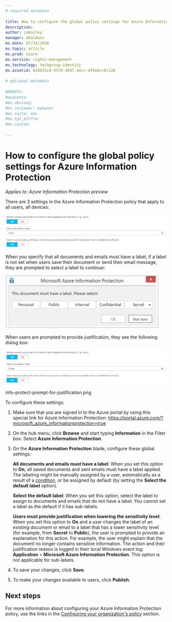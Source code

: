 ```yaml
---
# required metadata

title: How to configure the global policy settings for Azure Information Protection | Azure Rights Management
description:
author: cabailey
manager: mbaldwin
ms.date: 07/24/2016
ms.topic: article
ms.prod: azure
ms.service: rights-management
ms.technology: techgroup-identity
ms.assetid: 629815c0-457d-4697-a4cc-df0e6cc0c1a6

# optional metadata

#ROBOTS:
#audience:
#ms.devlang:
#ms.reviewer: eymanor
#ms.suite: ems
#ms.tgt_pltfrm:
#ms.custom:

---
```


# How to configure the global policy settings for Azure Information Protection

*Applies to: Azure Information Protection preview*

There are 3 settings in the Azure Information Protection policy that apply to all users, all devices:

![Azure Information Protection policy global settings](../media/info-protect-policy-settings.png)

When you specify that all documents and emails must have a label, if a label is not set when users save their document or send their email message, they are prompted to select a label to continue:

![Azure Information Protection prompt if new classification is lower](../media/info-protect-enforce-label.png)


When users are prompted to provide justification, they see the following dialog box:

![Azure Information Protection prompt if new classification is lower](../media/info-protect-policy-settings.png)

info-protect-prompt-for-justification.png

To configure these settings:

1. Make sure that you are signed in to the Azure portal by using this special link for Azure Information Protection: https://portal.azure.com/?microsoft_azure_informationprotection=true
 
2. On the hub menu, click **Browse** and start typing **Information** in the Filter box. Select **Azure Information Protection**.

3. On the **Azure Information Protection** blade, configure these global settings:

    **All documents and emails must have a label**: When you set this option to **On**, all saved documents and sent emails must have a label applied. The labeling might be manually assigned by a user, automatically as a result of a [condition](configure-policy-classification.md), or be assigned by default (by setting the **Select the default label** option). 

    **Select the default label**: When you set this option, select the label to assign to documents and emails that do not have a label. You cannot set a label as the default if it has sub-labels. 

    **Users must provide justification when lowering the sensitivity level**: When you set this option to **On** and a user changes the label of an existing document or email to a label that has a lower sensitivity level (for example, from **Secret** to **Public**), the user is prompted to provide an explanation for this action. For example, the user might explain that the document no longer contains sensitive information. The action and their justification reason is logged in their local Windows event log: **Application** > **Microsoft Azure Information Protection**. This option is not applicable for sub-labels. 

4. To save your changes, click **Save**.

5. To make your changes available to users, click **Publish**.

## Next steps

For more information about configuring your Azure Information Protection policy, use the links in the [Configuring your organization's policy](configure-policy.md#configuring-your-organization-s-policy) section.  









